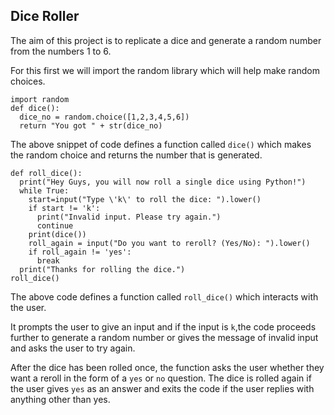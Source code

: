 ## Dice Roller

The aim of this project is to replicate a dice and generate a random number from the numbers 1 to 6.

For this first we will import the random library which will help make random choices.

```
import random
def dice():
  dice_no = random.choice([1,2,3,4,5,6])
  return "You got " + str(dice_no)
```

The above snippet of code defines a function called `dice()` which makes the random choice and returns the number that is generated.

```
def roll_dice():
  print("Hey Guys, you will now roll a single dice using Python!")
  while True:
    start=input("Type \'k\' to roll the dice: ").lower()
    if start != 'k':
      print("Invalid input. Please try again.")
      continue
    print(dice())
    roll_again = input("Do you want to reroll? (Yes/No): ").lower()
    if roll_again != 'yes':
      break
  print("Thanks for rolling the dice.")
roll_dice()
```

The above code defines a function called `roll_dice()` which interacts with the user.

It prompts the user to give an input and if the input is `k`,the code proceeds further to generate a random number or gives the message of invalid input and asks the user to try again.

After the dice has been rolled once, the function asks the user whether they want a reroll in the form of a `yes` or `no` question. The dice is rolled again if the user gives `yes` as an answer and exits the code if the user replies with anything other than yes.
